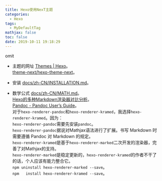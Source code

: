 ```yaml
---
title: Hexo使用NexT主题
categories:
  - Hexo
tags:
  - MyDefaultTag
mathjax: false
toc: false
date: 2019-10-11 19:18:29
---
```

omit
<!--more-->

* 主题的网址
[Themes | Hexo](https://hexo.io/themes/)。  
[theme-next/hexo-theme-next](https://github.com/theme-next/hexo-theme-next)。  

* 安装
[docs/zh-CN/INSTALLATION.md](https://github.com/theme-next/hexo-theme-next/blob/master/docs/zh-CN/INSTALLATION.md)。  

* 数学公式
[docs/zh-CN/MATH.md](https://github.com/theme-next/hexo-theme-next/blob/master/docs/zh-CN/MATH.md)。  
[Hexo的多种Markdown渲染器对比分析](https://bugwz.com/2019/09/17/hexo-markdown-renderer/)。  
[Pandoc - Pandoc User’s Guide](https://pandoc.org/MANUAL.html#pandocs-markdown)。  
对于`hexo-renderer-pandoc`和`hexo-renderer-kramed`，我选择`hexo-renderer-kramed`。因为：  
`hexo-renderer-pandoc`需要先安装`pandoc`。  
`hexo-renderer-pandoc`据说对Mathjax语法进行了扩展。书写 Markdown 时需要遵循 Pandoc 对 Markdown 的规定。  
`hexo-renderer-kramed`是基于`hexo-renderer-marked`二次开发的渲染器，完善了对Mathjax的支持。  
`hexo-renderer-marked`是稳定更新的，`hexo-renderer-kramed`的作者不干了的话，个人应该有能力整合它。  
`npm uninstall hexo-renderer-marked --save`。  
`npm   install hexo-renderer-kramed --save`。  
